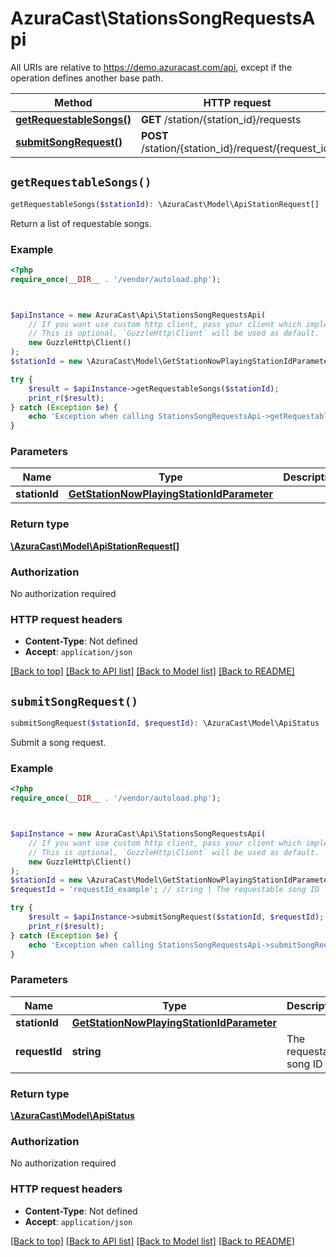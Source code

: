 # AzuraCast\StationsSongRequestsApi

All URIs are relative to https://demo.azuracast.com/api, except if the operation defines another base path.

| Method | HTTP request | Description |
| ------------- | ------------- | ------------- |
| [**getRequestableSongs()**](StationsSongRequestsApi.md#getRequestableSongs) | **GET** /station/{station_id}/requests |  |
| [**submitSongRequest()**](StationsSongRequestsApi.md#submitSongRequest) | **POST** /station/{station_id}/request/{request_id} |  |


## `getRequestableSongs()`

```php
getRequestableSongs($stationId): \AzuraCast\Model\ApiStationRequest[]
```



Return a list of requestable songs.

### Example

```php
<?php
require_once(__DIR__ . '/vendor/autoload.php');



$apiInstance = new AzuraCast\Api\StationsSongRequestsApi(
    // If you want use custom http client, pass your client which implements `GuzzleHttp\ClientInterface`.
    // This is optional, `GuzzleHttp\Client` will be used as default.
    new GuzzleHttp\Client()
);
$stationId = new \AzuraCast\Model\GetStationNowPlayingStationIdParameter(); // GetStationNowPlayingStationIdParameter

try {
    $result = $apiInstance->getRequestableSongs($stationId);
    print_r($result);
} catch (Exception $e) {
    echo 'Exception when calling StationsSongRequestsApi->getRequestableSongs: ', $e->getMessage(), PHP_EOL;
}
```

### Parameters

| Name | Type | Description  | Notes |
| ------------- | ------------- | ------------- | ------------- |
| **stationId** | [**GetStationNowPlayingStationIdParameter**](../Model/.md)|  | |

### Return type

[**\AzuraCast\Model\ApiStationRequest[]**](../Model/ApiStationRequest.md)

### Authorization

No authorization required

### HTTP request headers

- **Content-Type**: Not defined
- **Accept**: `application/json`

[[Back to top]](#) [[Back to API list]](../../README.md#endpoints)
[[Back to Model list]](../../README.md#models)
[[Back to README]](../../README.md)

## `submitSongRequest()`

```php
submitSongRequest($stationId, $requestId): \AzuraCast\Model\ApiStatus
```



Submit a song request.

### Example

```php
<?php
require_once(__DIR__ . '/vendor/autoload.php');



$apiInstance = new AzuraCast\Api\StationsSongRequestsApi(
    // If you want use custom http client, pass your client which implements `GuzzleHttp\ClientInterface`.
    // This is optional, `GuzzleHttp\Client` will be used as default.
    new GuzzleHttp\Client()
);
$stationId = new \AzuraCast\Model\GetStationNowPlayingStationIdParameter(); // GetStationNowPlayingStationIdParameter
$requestId = 'requestId_example'; // string | The requestable song ID

try {
    $result = $apiInstance->submitSongRequest($stationId, $requestId);
    print_r($result);
} catch (Exception $e) {
    echo 'Exception when calling StationsSongRequestsApi->submitSongRequest: ', $e->getMessage(), PHP_EOL;
}
```

### Parameters

| Name | Type | Description  | Notes |
| ------------- | ------------- | ------------- | ------------- |
| **stationId** | [**GetStationNowPlayingStationIdParameter**](../Model/.md)|  | |
| **requestId** | **string**| The requestable song ID | |

### Return type

[**\AzuraCast\Model\ApiStatus**](../Model/ApiStatus.md)

### Authorization

No authorization required

### HTTP request headers

- **Content-Type**: Not defined
- **Accept**: `application/json`

[[Back to top]](#) [[Back to API list]](../../README.md#endpoints)
[[Back to Model list]](../../README.md#models)
[[Back to README]](../../README.md)
